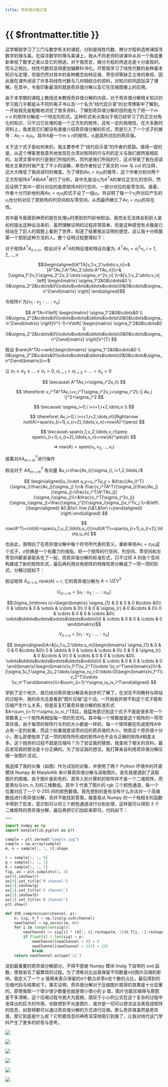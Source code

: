 ```yaml
---
title: 奇异值分解之美
---
```

# {{ $frontmatter.title }}

这学期我学习了三门与数学有关的课程，分别是线性代数、微分方程和选修课探寻数学的理与美。在探寻数学的理与美课上，我从不同老师的讲课中从另一个角度重新审视了数学之美以及它的用途。对于我而言，微分方程的用途总是十分直观的，而与之相比，线性代数则显得更加偏教科书化。尽管我学习了线性代数的各种基本知识与定理，但我仍然对其中的各种概念如特征值、零空间等缺乏立体的审视，因此我在课外阅读了许多将线性代数与几何相结合的资料，对知识的巩固加深了理解。在其中，令我印象最深的就是奇异值分解以及它在压缩图像上的应用。

由于本学期的课程上教授还未教授奇异值分解的内容，对于奇异值分解相关知识的学习我几乎都是从不同的电子书以及一个名为“线代启示录”的台湾博客中了解到。一开始我先是粗略地浏览了很多资料，了解到奇异值分解的目的是为了把一个$m\times n$ 的矩阵分解成一个特定的形式。这种形式有点类似于我已经学习了的正交对角化的知识，只不过它处理的是一个正方形的矩阵，且有一定的局限性。在大多数的资料上，我发现它们都没有直接介绍奇异值分解的形式，而是引入了一个式子的推导：$Av_i=\sigma_iu_i$。其中$A$是一个$m\times n$的矩阵，$\sigma_i$是其所对应的奇异值。

关于这个式子是如何来的，我主要参考了“线代启示录”的作者的思路。值得一提的是，从这个博客里我意外地发现在台湾对矩阵的行与列的定义与我们居然是相反的。台湾文章中的行是我们所指的列，而列是我们所指的行，这点导致了我在阅读相关文章的时候产生了不小的误解，幸而作者标记了英文的 row 与 col 的注释，这大大降低了我阅读时的难度。为了得到$Av_i=\sigma_iu_i$的推导，这个作者分别对两个正方形矩阵$A^TA$和$AA^T$进行了分析。其中先是设$v_i$为$A^TA$的单位正交化的空间，然后证明了其中一部分对应的是原矩阵$A$的行空间，一部分对应的是零空间。接着，作者十分巧妙地利用$Av_i=\sigma_iu_i$的式子设了一组$u_i$，并证明了每一个$v_i$所对应产生的$u_i$也分别对应了原矩阵的列空间和左零空间。从而最终确立了$Av_i=\sigma_iu_i$的存在性。

其中最令我感到神奇的是在处理$u_i$时用到的巧妙地假设。我完全无法体会到前人是如何提出这种设法来的，虽然理解证明的过程非常简单，但是这种感觉有点像是已经站在了巨人的肩膀上看到了世界，知道了结果推出证明的感觉，这让我十分佩服第一个想到这种方法的人。整个证明过程整理如下：

对于矩阵$A^TA_{n\times n}$，假设对于 $A^TA$的特征值和特征向量为: $A^TAv_i=\sigma_i^2v_i,\ i=1,2,\ldots,n$

$$\begin{aligned}A^TA[v_1:v_2:\vdots:v_n]=&[A^TAv_1:A^TAv_2:\dots:A^TAv_n]\\=& [\sigma_1^2v_1:\sigma_2^2v_2:\dots:\sigma_n^2v_n] \\=&[v_1:v_2:\dots:v_n]  \left[ \begin{matrix} \sigma_1^2&0&\cdots&0 \\ 0&\sigma_2^2&\cdots&0\\\vdots&\vdots&\ddots&\vdots\\0&0&\cdots&\sigma_n^2\end{matrix} \right]   \end{aligned}$$

令矩阵$V$ 为$[v_1:v_2:\dots:v_n]$

$$
A^TA=V\left[ \begin{matrix} \sigma_1^2&0&\cdots&0 \\ 0&\sigma_2^2&\cdots&0\\\vdots&\vdots&\ddots&\vdots\\0&0&\cdots&\sigma_n^2\end{matrix} \right]V^{-1}=V\left[ \begin{matrix} \sigma_1^2&0&\cdots&0 \\ 0&\sigma_2^2&\cdots&0\\\vdots&\vdots&\ddots&\vdots\\0&0&\cdots&\sigma_n^2\end{matrix} \right]V^{T}
$$

假设 $rank(A^TA)=rank(\begin{bmatrix} \sigma_1^2&0&\cdots&0 \\ 0&\sigma_2^2&\cdots&0\\\vdots&\vdots&\ddots&\vdots\\0&0&\cdots&\sigma_n^2\end{bmatrix})=r$

让 $\sigma_1\ge\sigma_2\ge\dots\ge\sigma_r\gt0,\ \sigma_{r+1}=\sigma_{r+2}=\dots=\sigma_n=0$

$$
\because\ A^TAv_i=\sigma_i^2v_i\\
$$

$$
\therefore\ v_i^TA^TAv_i=v_i^T\sigma_i^2v_i=\sigma_i^2\\
\| Av_i \|^2=\sigma_i^2
$$

$$
\because\ \sigma_i=0,\ i=r+1,r+2,\dots,n \\
$$

$$
\therefore\ Av_i=0,\ i=r+1,r+2,\dots,n\\\Rightarrow null(A)=span(v_{r+1},v_{r+2},\ldots,v_n)=row(A)^{\perp}
$$

$$
\because\ span(v_1,v_2,\ldots,v_r)\perp span(v_{r+1},v_{r+2},\ldots,v_n)=row(A)^\perp\\
$$

$$
\Rightarrow \ row(A)=span(v_1,v_2,\ldots,v_r)
$$

接着对$AA^T_{m\times m}$进行操作

假设对于 $AA^T_{m\times m}$ 有向量 $u_i=\frac{Av_i}{\sigma_i}, i=1,2,\ldots,r$

$$
\begin{aligned}u_i\cdot u_y=u_i^Tu_y  = &\frac{(Av_i)^T}{\sigma_i}\frac{Av_j}{\sigma_j} \\=&  \frac{v_i^TA^T}{\sigma_i}\frac{Av_j}{\sigma_j}=\frac{v_i^T(A^TAv_j)}{\sigma_i\sigma_j}\\=&\frac{v_i^T(\sigma_j^2v_j)}{\sigma_i\sigma_j}=\frac{\sigma_j^2}{\sigma_i\sigma_j}v_i^Tv_j  \\=&\left\{\begin{aligned} &0,&for\ i\ne j\\&1,&for\ i=j\end{aligned} \right.\end{aligned}
$$

$$
row(A^T)=col(A)=span(u_1,u_2,\ldots,u_r)\\null(A^T)=span(u_{r+1},u_{r+2},\ldots,u_m)
$$

也由此，我明白了在奇异值分解中每个符号所代表的意义。重新审视$Av_i=\sigma_iu_i$这个式子，$\sigma$仿佛是一个有魔力的戒指，将一个矩阵的行空间、列空间、零空间和左零空间都紧紧联系在了一起，而奇异值分解的标准形式，只不过将 A 的各个空间构建成了新的矩阵形式，最后再利用对角矩阵的特殊性质分解成了一项一项的形式，分解过程如下：

假设矩阵 $A_{m\times n}$, $rank(A )=r$, 它的奇异值分解为 $A=U\Sigma V^T$

$$U_{m\times m}=[u_1:u_2:\ldots:u_m]$$

$$\Sigma_{m\times n}=\begin{bmatrix} \sigma_{1} & 0 & 0 & 0 &\cdots &0\\ 0 & \ddots & 0 & \vdots & \cdots & 0\\ 0 & 0 & \sigma_{r} & 0 &\cdots & 0\\ 0 & \cdots & 0 & 0 & \cdots &0\\ \vdots&\ddots&\vdots&\vdots&\ddots&\vdots\\0 & \cdots & 0 & 0 & \cdots & 0 \end{bmatrix}$$

$$V_{n\times n}=[v_1:v_2:\ldots:v_n]$$

$$
\begin{aligned}A=&[u_1:u_2:\ldots:u_m]\begin{bmatrix} \sigma_{1} & 0 & 0 & 0 &\cdots &0\\ 0 & \ddots & 0 & \vdots & \cdots & 0\\ 0 & 0 & \sigma_{r} & 0 &\cdots & 0\\ 0 & \cdots & 0 & 0 & \cdots &0\\ \vdots&\ddots&\vdots&\vdots&\ddots&\vdots\\0 & \cdots & 0 & 0 & \cdots & 0 \end{bmatrix}\begin{bmatrix}v_1^T\\v_2^T\\\vdots \\v_n^T\end{bmatrix}\\=&[\sigma_1u_1:\sigma_2u_2:\ldots:\sigma_ru_r:0:\ldots:0]\begin{bmatrix}v_1^T\\v_2^T\\\vdots \\v_n^T\end{bmatrix}\\=&\sum_{i=1}^r\sigma_iu_iv_i^T\end{aligned}
$$

学到了这个地方，我已经对奇异值分解具有初步的了解了。在浏览不同教材与网站的过程中，我的余光总是看到“图片压缩”这个词。一开始我并想不到这个式子能和压缩产生什么关系，但是反复盯着奇异值分解的标准形式$A=\sum_{i=1}^r\sigma_iu_iv_i^T$后，我猛地意识到这个式子不就是很多项一个常数乘上一个矩阵再相加每一项的形式吗。其中每一个常数就是这个矩阵的一项项奇异值，由于每项的矩阵行与列的大小都是一样的，每一个矩阵都在形成矩阵$A$中占有一定的权重，而这个权重就是该项对应的奇异值的大小。倘若这个奇异值十分小，那么即使抛弃了这一项的矩阵所形成的矩阵$A$也不会与正确的矩阵$A$相差太多。这个抛弃的过程不就是压缩吗？为了验证我的猜想，我查阅了相关的资料，最后发现我的想法是十分正确的。为了验证我的想法，我打算亲自利用奇异值分解压缩一张图片试试。

我选择了我的头像（如图）作为试验的对象，并使用了两个 Python 环境中的开源模块 Numpy 和 Matplotlib 来计算奇异值分解与读取图片。首先我便遇到了读取图片的困难。由于图片是彩色的，其导入到计算机的矩阵并不是一个二维矩阵，而是类似与$(m,n,3)$的三维数组。其中 3 代表了图片的 rgb 三个颜色通道，每一个位置对应了一个 0-255 间的颜色数值。我先想到的是有没有什么办法对一个高维数组进行奇异值分解，但并不能找到答案。接着我从 Numpy 的一个栈相关的函数中得到了启发，意识到可以将三个颜色通道进行分别处理，这样就可以得到 3 个二维矩阵的奇异值分解，最后再把它们加起来即可。代码如下：

<img alt="Sample" src="https://s2.loli.net/2023/07/17/dXFBzbr17gvcHPl.jpg"  style="zoom: 33%;" />


```python
import numpy as np
import matplotlib.pyplot as plt

sample = plt.imread("sample.jpg")
sample = np.array(sample)
m, n = sample[:, :, 0].shape

r = sample[:, :, 0]
g = sample[:, :, 1]
b = sample[:, :, 2]
fig, ax = plt.subplots(1, 3)
ax[0].imshow(r)
ax[0].set_title('R channel')
ax[1].imshow(g)
ax[1].set_title('G channel')
ax[2].imshow(b)
ax[2].set_title('B channel')
plt.show()

def SVD_compression(channel, p):
    U, sig, V_T = np.linalg.svd(channel)
    newChannel = np.zeros((m, n))
    for i in range(len(sig)):
        newChannel += sig[i] * (U[:, i].reshape(m, 1)@V_T[i, :].reshape(1, n))
        if float(i) / len(sig) > p:
            newChannel[newChannel < 0] = 0
            newChannel[newChannel > 255] = 255
            break
    return newChannel.astype('i2')
```

说到最重要的奇异值分解部分，不得不感谢 Numpy 模块 linalg 下自带的 svd 函数，使我省去了最繁琐的过程。为了清晰对比出我保留不同数量$\sigma$对图片压缩的影响，我定义了一个 p 值用来表示保留的$\sigma$个数占非零$\sigma$总个数的占比，最后得到的压缩代码与结果如下。事实证明，奇异值分解对于压缩图片取得的效果是十分显著的，即使我取一个很少很少数量也就是很小很小的 p 值，图片也能压缩得与原图差不多清晰。这个压缩过程令我大为震撼，感叹于小小的公式在这个复杂的过程中发挥出的巨大的作用，也联想到不光是图片，或许是一切可以想法设法表现成矩阵的信息，如音频都可以通过奇异值分解的方式进行压缩。那么奇异值虽然是奇异值，那它到底是什么呢？它附着信息的神奇深深地吸引到我了，让我对线代这门学科产生了更多的好奇与思考。

![](https://s2.loli.net/2023/07/17/cZbU6hqKYvz3wVu.jpg)

![](https://s2.loli.net/2023/07/17/l8EfKvcoG53gD6J.jpg)

![](https://s2.loli.net/2023/07/17/AUJK7f95qyiZtwE.jpg)

![](https://s2.loli.net/2023/07/17/7W4ktqRhPynJA9E.jpg)

![](https://s2.loli.net/2023/07/17/gGJ4VAzC5a7jwRb.jpg)

![](https://s2.loli.net/2023/07/17/i1XdaJUtnsqWkHP.jpg)